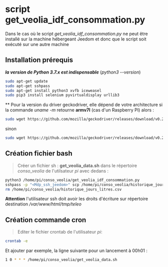 # script get_veolia_idf_consommation.py

Dans le cas où le script *get_veolia_idf_consommation.py* ne peut être installé sur la machine hébergeant Jeedom et donc que le script soit exécuté sur une autre machine

## Installation prérequis

***la version de Python 3.7.x est indispensable*** (*python3 --version*)
```bash
sudo apt-get update
sudo apt-get sshpass
sudo apt-get install python3 xvfb iceweasel
sudo pip3 install selenium pyvirtualdisplay urllib3
```

** Pour la version du driver geckodriver, elle dépend de votre architecture
si la commande *uname -m* retourne **armv7l** (cas d'un Raspberry PI) alors :
```bash
sudo wget https://github.com/mozilla/geckodriver/releases/download/v0.23.0/geckodriver-v0.23.0-arm7hf.tar.gz && sudo tar xzfz geckodriver-v0.23.0-arm7hf.tar.gz && sudo mv geckodriver /usr/local/bin && sudo rm geckodriver-v0.23.0-arm7hf.tar.gz
```
sinon
```bash
sudo wget https://github.com/mozilla/geckodriver/releases/download/v0.26.0/geckodriver-v0.26.0-linux32.tar.gz && sudo tar xzfz geckodriver-v0.26.0-linux32.tar.gz && sudo mv geckodriver /usr/local/bin && sudo rm geckodriver-v0.26.0-linux32.tar.gz
```

## Création fichier bash
> Créer un fichier sh : **get_veolia_data.sh** dans le répertoire *conso_veolia* de l'utilsateur *pi* avec dedans :

```bash
python3 /home/pi/conso_veolia/get_veolia_idf_consommation.py
sshpass -p "<Mdp_ssh_jeedom>" scp /home/pi/conso_veolia/historique_jours_litres.csv <user_jeedom>@<adresse_ip_local_jeedom>:/var/www/html/tmp/teleo
rm /home/pi/conso_veolia/historique_jours_litres.csv
```

**Attention** l'utilisateur ssh doit avoir les droits d'écriture sur répertoire destination */var/www/html/tmp/teleo* 

## Création commande cron
> Editer le fichier crontab de l'utilisateur *pi*:
```bash
crontab -e
```
Et ajouter par exemple, la ligne suivante pour un lancement à 00h01 :
```bash
1 0 * * * /home/pi/conso_veolia/get_veolia_data.sh
```
